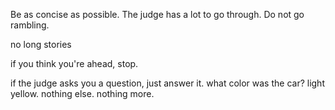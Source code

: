 Be as concise as possible. The judge has a lot to go through. Do not go rambling.

no long stories

if you think you're ahead, stop.

if the judge asks you a question, just answer it. what color was the car? light yellow. nothing else. nothing more.